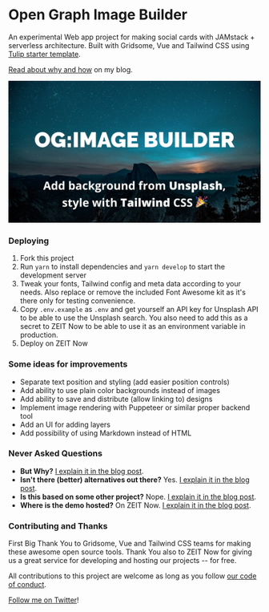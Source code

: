 # Open Graph Image Builder

An experimental Web app project for making social cards with JAMstack + serverless architecture. Built with Gridsome, Vue and Tailwind CSS using [Tulip starter template](https://github.com/Uninen/gridsome-starter-tulip).

[Read about why and how](https://hoyci.unessa.net/2020/01/og-image-builder-part-1/) on my blog.

![Preview](./static/img/social-preview.jpg)

### Deploying

1. Fork this project
1. Run `yarn` to install dependencies and `yarn develop` to start the development server
1. Tweak your fonts, Tailwind config and meta data according to your needs. Also replace or remove the included Font Awesome kit as it's there only for testing convenience.
1. Copy `.env.example` as `.env` and get yourself an API key for Unsplash API to be able to use the Unsplash search. You also need to add this as a secret to ZEIT Now to be able to use it as an environment variable in production.
1. Deploy on ZEIT Now

### Some ideas for improvements

- Separate text position and styling (add easier position controls)
- Add ability to use plain color backgrounds instead of images
- Add ability to save and distribute (allow linking to) designs
- Implement image rendering with Puppeteer or similar proper backend tool
- Add an UI for adding layers
- Add possibility of using Markdown instead of HTML

### Never Asked Questions

- **But Why?** [I explain it in the blog post](https://hoyci.unessa.net/2020/01/og-image-builder-part-1/).
- **Isn't there (better) alternatives out there?** Yes. [I explain it in the blog post](https://hoyci.unessa.net/2020/01/og-image-builder-part-1/).
- **Is this based on some other project?** Nope. [I explain it in the blog post](https://hoyci.unessa.net/2020/01/og-image-builder-part-1/).
- **Where is the demo hosted?** On ZEIT Now. [I explain it in the blog post](https://hoyci.unessa.net/2020/01/og-image-builder-part-1/).

### Contributing and Thanks

First Big Thank You to Gridsome, Vue and Tailwind CSS teams for making these awesome open source tools. Thank You also to ZEIT Now for giving us a great service for developing and hosting our projects -- for free.

All contributions to this project are welcome as long as you follow [our code of conduct](CODE_OF_CONDUCT.md).

[Follow me on Twitter](https://twitter.com/uninen)!
